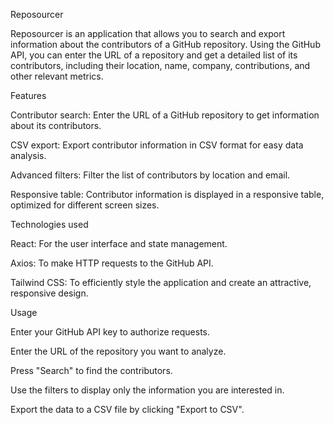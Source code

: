 Reposourcer

Reposourcer is an application that allows you to search and export information about the contributors of a GitHub repository. Using the GitHub API, you can enter the URL of a repository and get a detailed list of its contributors, including their location, name, company, contributions, and other relevant metrics.

Features

Contributor search: Enter the URL of a GitHub repository to get information about its contributors.

CSV export: Export contributor information in CSV format for easy data analysis.

Advanced filters: Filter the list of contributors by location and email.

Responsive table: Contributor information is displayed in a responsive table, optimized for different screen sizes.

Technologies used

React: For the user interface and state management.

Axios: To make HTTP requests to the GitHub API.

Tailwind CSS: To efficiently style the application and create an attractive, responsive design.

Usage

Enter your GitHub API key to authorize requests.

Enter the URL of the repository you want to analyze.

Press "Search" to find the contributors.

Use the filters to display only the information you are interested in.

Export the data to a CSV file by clicking "Export to CSV".
